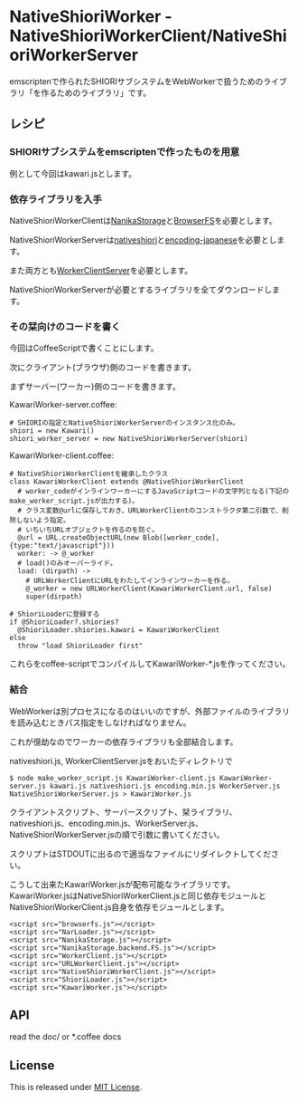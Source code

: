 NativeShioriWorker - NativeShioriWorkerClient/NativeShioriWorkerServer
==========================

emscriptenで作られたSHIORIサブシステムをWebWorkerで扱うためのライブラリ「を作るためのライブラリ」です。

レシピ
--------------------------

### SHIORIサブシステムをemscriptenで作ったものを用意

例として今回はkawari.jsとします。

### 依存ライブラリを入手

NativeShioriWorkerClientは[NanikaStorage](https://github.com/Ikagaka/NanikaStorage)と[BrowserFS](https://github.com/jvilk/BrowserFS)を必要とします。

NativeShioriWorkerServerは[nativeshiori](https://github.com/Narazaka/nativeshiori)と[encoding-japanese](https://github.com/polygonplanet/encoding.js)を必要とします。

また両方とも[WorkerClientServer](https://github.com/Narazaka/WorkerClientServer)を必要とします。

NativeShioriWorkerServerが必要とするライブラリを全てダウンロードします。

### その栞向けのコードを書く

今回はCoffeeScriptで書くことにします。

次にクライアント(ブラウザ)側のコードを書きます。

まずサーバー(ワーカー)側のコードを書きます。

KawariWorker-server.coffee:

    # SHIORIの指定とNativeShioriWorkerServerのインスタンス化のみ。
    shiori = new Kawari()
    shiori_worker_server = new NativeShioriWorkerServer(shiori)

KawariWorker-client.coffee:

    # NativeShioriWorkerClientを継承したクラス
    class KawariWorkerClient extends @NativeShioriWorkerClient
      # worker_codeがインラインワーカーにするJavaScriptコードの文字列となる(下記のmake_worker_script.jsが出力する)。
      # クラス変数@urlに保存しておき、URLWorkerClientのコンストラクタ第二引数で、削除しないよう指定。
      # いちいちURLオブジェクトを作るのを防ぐ。
      @url = URL.createObjectURL(new Blob([worker_code], {type:"text/javascript"}))
      worker: -> @_worker
      # load()のみオーバーライド。
      load: (dirpath) ->
        # URLWorkerClientにURLをわたしてインラインワーカーを作る。
        @_worker = new URLWorkerClient(KawariWorkerClient.url, false)
        super(dirpath)
    
    # ShioriLoaderに登録する
    if @ShioriLoader?.shiories?
      @ShioriLoader.shiories.kawari = KawariWorkerClient
    else
      throw "load ShioriLoader first"

これらをcoffee-scriptでコンパイルしてKawariWorker-*.jsを作ってください。

### 結合

WebWorkerは別プロセスになるのはいいのですが、外部ファイルのライブラリを読み込むときパス指定をしなければなりません。

これが億劫なのでワーカーの依存ライブラリも全部結合します。

nativeshiori.js, WorkerClientServer.jsをおいたディレクトリで

    $ node make_worker_script.js KawariWorker-client.js KawariWorker-server.js kawari.js nativeshiori.js encoding.min.js WorkerServer.js NativeShioriWorkerServer.js > KawariWorker.js

クライアントスクリプト、サーバースクリプト、栞ライブラリ、nativeshiori.js、encoding.min.js、WorkerServer.js、NativeShioriWorkerServer.jsの順で引数に書いてください。

スクリプトはSTDOUTに出るので適当なファイルにリダイレクトしてください。

こうして出来たKawariWorker.jsが配布可能なライブラリです。
KawariWorker.jsはNativeShioriWorkerClient.jsと同じ依存モジュールとNativeShioriWorkerClient.js自身を依存モジュールとします。

    <script src="browserfs.js"></script>
    <script src="NarLoader.js"></script>
    <script src="NanikaStorage.js"></script>
    <script src="NanikaStorage.backend.FS.js"></script>
    <script src="WorkerClient.js"></script>
    <script src="URLWorkerClient.js"></script>
    <script src="NativeShioriWorkerClient.js"></script>
    <script src="ShioriLoader.js"></script>
    <script src="KawariWorker.js"></script>

API
--------------------------

read the doc/ or *.coffee docs

License
--------------------------

This is released under [MIT License](http://narazaka.net/license/MIT?2015).
